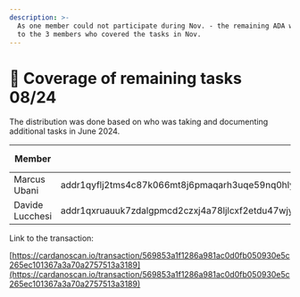 ```yaml
---
description: >-
  As one member could not participate during Nov. - the remaining ADA was split
  to the 3 members who covered the tasks in Nov.
---
```


# 🦄 Coverage of remaining tasks 08/24

The distribution was done based on who was taking and documenting additional tasks in June 2024.

| Member          | Address                                                                                                 | Amount in ADA |
| --------------- | ------------------------------------------------------------------------------------------------------- | :-----------: |
| Marcus Ubani    | addr1qyflj2tms4c87k066mt8j6pmaqarh3uqe59nq0hly0rhdpa72nppkzyc0zdth2cm6q8a2v6jd9y8qqdnd05w2cgkxm5stqsgkk |     886.63    |
| Davide Lucchesi | addr1qxruauuk7zdalgpmcd2czxj4a78ljlcxf2etdu47wjytmaf7qe8q04zrre08yqzzqxk3n329hrnd8hpg8pxffupg97wqrh5fly |     226.37    |

Link to the transaction:

[https://cardanoscan.io/transaction/569853a1f1286a981ac0d0fb050930e5c265ec101367a3a70a2757513a3189](https://cardanoscan.io/transaction/569853a1f1286a981ac0d0fb050930e5c265ec101367a3a70a2757513a3189)

